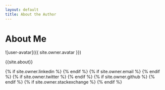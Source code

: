 ```yaml
---
layout: default
title: About the Author
---
```


<h1 class="owner-name">About Me</h1>
![user-avatar]({{ site.owner.avatar }})

{{site.about}}

<div class="pagination">
  {% if site.owner.linkedin %}
    <a href="{{ site.owner.linkedin }}" class="social-media-icons"><i class="fa fa-2x fa-linkedin" aria-hidden="true"></i></a>
  {% endif %}
  {% if site.owner.email %}
    <a href="mailto:{{ site.owner.email }}" class="social-media-icons"><i class="fa fa-2x fa-envelope" aria-hidden="true"></i></a>
  {% endif %}
  {% if site.owner.twitter %}
    <a href="{{ site.owner.twitter }}" class="social-media-icons"><i class="fa fa-2x fa-twitter" aria-hidden="true"></i></a>
  {% endif %}
  {% if site.owner.github %}
    <a href="{{ site.owner.github }}" class="social-media-icons"><i class="fa fa-2x fa-github" aria-hidden="true"></i></a>
  {% endif %}
  {% if site.owner.stackexchange %}
    <a href="{{ site.owner.stackexchange }}" class="social-media-icons"><i class="fa fa-2x fa-stack-overflow" aria-hidden="true"></i></a>
  {% endif %}
</div>

